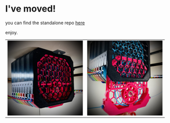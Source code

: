 # I've moved!


you can find the standalone repo [here](https://github.com/geoffrey-young/filament-buffer)

enjoy.


| | |
| :---: | :---: |
| ![buffer](./images/buffer.jpg) | ![buffer out](./images/buffer-out.jpg) |
